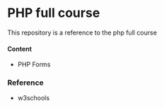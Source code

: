 # PHP full course
<p> This repository is a reference to the php
full course</p>
<h4> Content</h4>
<ul>
<li>PHP Forms</li>
</ul>

### Reference
<ul>
<li>w3schools</li>
</ul>
